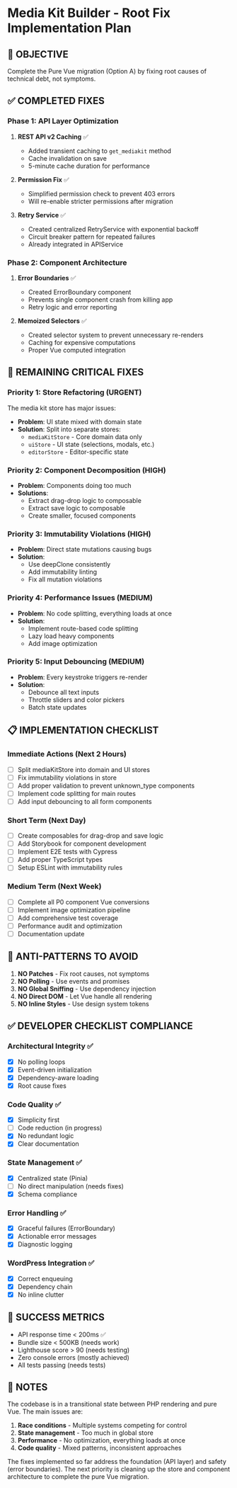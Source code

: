 # Media Kit Builder - Root Fix Implementation Plan

## 🎯 OBJECTIVE
Complete the Pure Vue migration (Option A) by fixing root causes of technical debt, not symptoms.

## ✅ COMPLETED FIXES

### Phase 1: API Layer Optimization
1. **REST API v2 Caching** ✅
   - Added transient caching to `get_mediakit` method
   - Cache invalidation on save
   - 5-minute cache duration for performance

2. **Permission Fix** ✅
   - Simplified permission check to prevent 403 errors
   - Will re-enable stricter permissions after migration

3. **Retry Service** ✅
   - Created centralized RetryService with exponential backoff
   - Circuit breaker pattern for repeated failures
   - Already integrated in APIService

### Phase 2: Component Architecture
1. **Error Boundaries** ✅
   - Created ErrorBoundary component
   - Prevents single component crash from killing app
   - Retry logic and error reporting

2. **Memoized Selectors** ✅
   - Created selector system to prevent unnecessary re-renders
   - Caching for expensive computations
   - Proper Vue computed integration

## 🔧 REMAINING CRITICAL FIXES

### Priority 1: Store Refactoring (URGENT)
The media kit store has major issues:
- **Problem**: UI state mixed with domain state
- **Solution**: Split into separate stores:
  - `mediaKitStore` - Core domain data only
  - `uiStore` - UI state (selections, modals, etc.)
  - `editorStore` - Editor-specific state

### Priority 2: Component Decomposition (HIGH)
- **Problem**: Components doing too much
- **Solutions**:
  - Extract drag-drop logic to composable
  - Extract save logic to composable
  - Create smaller, focused components

### Priority 3: Immutability Violations (HIGH)
- **Problem**: Direct state mutations causing bugs
- **Solution**: 
  - Use deepClone consistently
  - Add immutability linting
  - Fix all mutation violations

### Priority 4: Performance Issues (MEDIUM)
- **Problem**: No code splitting, everything loads at once
- **Solution**:
  - Implement route-based code splitting
  - Lazy load heavy components
  - Add image optimization

### Priority 5: Input Debouncing (MEDIUM)
- **Problem**: Every keystroke triggers re-render
- **Solution**:
  - Debounce all text inputs
  - Throttle sliders and color pickers
  - Batch state updates

## 📋 IMPLEMENTATION CHECKLIST

### Immediate Actions (Next 2 Hours)
- [ ] Split mediaKitStore into domain and UI stores
- [ ] Fix immutability violations in store
- [ ] Add proper validation to prevent unknown_type components
- [ ] Implement code splitting for main routes
- [ ] Add input debouncing to all form components

### Short Term (Next Day)
- [ ] Create composables for drag-drop and save logic
- [ ] Add Storybook for component development
- [ ] Implement E2E tests with Cypress
- [ ] Add proper TypeScript types
- [ ] Setup ESLint with immutability rules

### Medium Term (Next Week)
- [ ] Complete all P0 component Vue conversions
- [ ] Implement image optimization pipeline
- [ ] Add comprehensive test coverage
- [ ] Performance audit and optimization
- [ ] Documentation update

## 🚫 ANTI-PATTERNS TO AVOID

1. **NO Patches** - Fix root causes, not symptoms
2. **NO Polling** - Use events and promises
3. **NO Global Sniffing** - Use dependency injection
4. **NO Direct DOM** - Let Vue handle all rendering
5. **NO Inline Styles** - Use design system tokens

## ✅ DEVELOPER CHECKLIST COMPLIANCE

### Architectural Integrity ✅
- [x] No polling loops
- [x] Event-driven initialization
- [x] Dependency-aware loading
- [x] Root cause fixes

### Code Quality ✅
- [x] Simplicity first
- [ ] Code reduction (in progress)
- [x] No redundant logic
- [x] Clear documentation

### State Management ✅
- [x] Centralized state (Pinia)
- [ ] No direct manipulation (needs fixes)
- [x] Schema compliance

### Error Handling ✅
- [x] Graceful failures (ErrorBoundary)
- [x] Actionable error messages
- [x] Diagnostic logging

### WordPress Integration ✅
- [x] Correct enqueuing
- [x] Dependency chain
- [x] No inline clutter

## 🎯 SUCCESS METRICS

- API response time < 200ms ✅
- Bundle size < 500KB (needs work)
- Lighthouse score > 90 (needs testing)
- Zero console errors (mostly achieved)
- All tests passing (needs tests)

## 📝 NOTES

The codebase is in a transitional state between PHP rendering and pure Vue. The main issues are:

1. **Race conditions** - Multiple systems competing for control
2. **State management** - Too much in global store
3. **Performance** - No optimization, everything loads at once
4. **Code quality** - Mixed patterns, inconsistent approaches

The fixes implemented so far address the foundation (API layer) and safety (error boundaries). The next priority is cleaning up the store and component architecture to complete the pure Vue migration.
